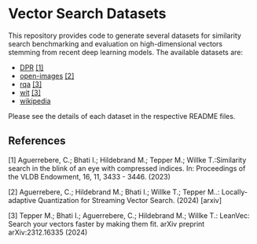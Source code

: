 # Vector Search Datasets

This repository provides code to generate several datasets for similarity search benchmarking and evaluation on 
high-dimensional vectors stemming from recent deep learning models. The available datasets are:

* [DPR](dpr/README.md) [[1]](#1)
* [open-images](openimages/README.md) [[2]](#2)
* [rqa](rqa/README.md) [[3]](#3)
* [wit](wit/README.md) [[3]](#3)
* [wikipedia](text/README.md)

Please see the details of each dataset in the respective README files.

## References

<a id="1">[1]</a>
Aguerrebere, C.; Bhati I.; Hildebrand M.; Tepper M.; Willke T.:Similarity search in the blink of an eye with compressed
indices. In: Proceedings of the VLDB Endowment, 16, 11, 3433 - 3446. (2023)

<a id="2">[2]</a>
Aguerrebere, C.; Hildebrand M.; Bhati I.; Willke T.; Tepper M..: Locally-adaptive Quantization for Streaming Vector
Search. (2024) [arxiv]

<a id="3">[3]</a>
Tepper M.; Bhati I.; Aguerrebere, C.; Hildebrand M.; Willke T.: LeanVec: Search your vectors faster by making them fit.
arXiv preprint arXiv:2312.16335 (2024)
